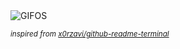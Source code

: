 <div align="justify">
<picture>
    <source media="(prefers-color-scheme: dark)" srcset="https://i.ibb.co/xXxSRNR/output-gif.gif">
    <source media="(prefers-color-scheme: light)" srcset="https://i.ibb.co/xXxSRNR/output-gif.gif">
    <img alt="GIFOS" src="https://i.ibb.co/xXxSRNR/output-gif.gif">
</picture>

<sub><i>inspired from [x0rzavi/github-readme-terminal](https://github.com/x0rzavi/github-readme-terminal)</i></sub>

</div>

<!-- Image deletion URL: https://ibb.co/dj80zRz/752d826e78b690e0887148ad8e0f0628 -->